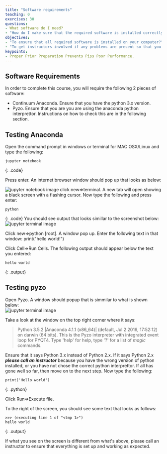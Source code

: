 ```yaml
---
title: "Software requirements"
teaching: 0
exercises: 30
questions:
- What software do I need? 
- "How do I make sure that the required software is installed correctly on my computer."
objectives:
- "To ensure that all required software is installed on your computer?"
- "To get instructors involved if any problems are present so that you can keep up with the lesson without any technical issues."
keypoints:
- Proper Prior Preparation Prevents Piss Poor Performance. 
---
```

## Software Requirements
In order to complete this course, you will require the following 2 pieces of software: 
- Continuum Anaconda. Ensure that you have the python 3.x version.
- Pyzo. Ensure that you are you are using the anaconda python interprettor. Instructions on how to check this are in the following section. 

## Testing Anaconda
Open the command prompt in windows or terminal for MAC OSX/Linux and type the following:

~~~
jupyter notebook
~~~
{: .code}

Press enter. An internet browser window should pop up that looks as below:

![jupyter notebook image](http://https://uoa-eresearch.github.io/python_intro_tutorial/lesson-assets/jupyter_notebook.png)
click new=>terminal. A new tab will open showing a black screen with a flashing cursor. Now type the following and press enter: 
~~~
python 
~~~
{: .code}
You should see output that looks simillar to the screenshot below: 
![jupyter terminal image](http://https://uoa-eresearch.github.io/python_intro_tutorial/lesson-assets/check_python_version.png)

Click new=>python [root]. A window pop up. Enter the following text in that window: 
print("hello world!")

Click Cell=>Run Cells. The following output should appear below the text you entered: 

~~~
hello world
~~~
{: .output}


## Testing pyzo
Open Pyzo. A window should popup that is simmilar to what is shown below:  
![jupyter terminal image](http://https://uoa-eresearch.github.io/python_intro_tutorial/lesson-assets/pyzo_check_python_version.png)

Take a look at the window on the top right corner where it says:
>Python 3.5.2 |Anaconda 4.1.1 (x86_64)| (default, Jul  2 2016, 17:52:12) on darwin (64 bits).
This is the Pyzo interpreter with integrated event loop for PYQT4.
Type 'help' for help, type '?' for a list of *magic* commands.

Ensure that it says Python 3.x instead of Python 2.x. If it says Python 2.x ***_please call an instructor_*** because you have the wrong version of python installed, or you have not chose the correct python interprettor. If all has gone well so far, then move on to the next step. 
Now type the following: 

~~~
print('Hello world')
~~~
{: .python}

Click Run=>Execute file.

To the right of the screen, you should see some text that looks as follows:

~~~
>>> (executing line 1 of "<tmp 1>")
hello world
~~~
{: .output}

If what you see on the screen is different from what's above, please call an instructor to ensure that everything is set up and working as expected. 
